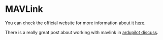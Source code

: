 # MAVLink

You can check the official website for more information about it [here](https://mavlink.io).

There is a really great post about working with mavlink in [ardupilot discuss](http://discuss.ardupilot.org/t/mavlink-step-by-step/9629).
